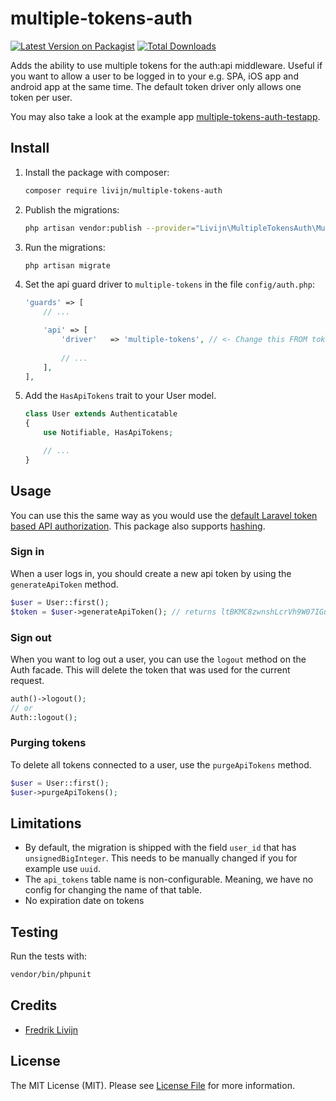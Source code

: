 # multiple-tokens-auth

[![Latest Version on Packagist](https://img.shields.io/packagist/v/livijn/multiple-tokens-auth.svg?style=flat-square)](https://packagist.org/packages/livijn/multiple-tokens-auth)
[![Total Downloads](https://img.shields.io/packagist/dt/livijn/multiple-tokens-auth.svg?style=flat-square)](https://packagist.org/packages/livijn/multiple-tokens-auth)

Adds the ability to use multiple tokens for the auth:api middleware. Useful if you want to allow a user to be logged in to your e.g. SPA, iOS app and android app at the same time. The default token driver only allows one token per user. 

You may also take a look at the example app [multiple-tokens-auth-testapp](https://github.com/Livijn/multiple-tokens-auth-testapp).

## Install
1. Install the package with composer:
    ```bash
    composer require livijn/multiple-tokens-auth
    ```

2. Publish the migrations:
    ```bash
    php artisan vendor:publish --provider="Livijn\MultipleTokensAuth\MultipleTokensAuthServiceProvider"
    ```

3. Run the migrations:
    ```bash
    php artisan migrate
    ```

4. Set the api guard driver to `multiple-tokens` in the file `config/auth.php`:
    ```php    
    'guards' => [
        // ...
    
        'api' => [
            'driver'   => 'multiple-tokens', // <- Change this FROM token TO multiple-tokens
            
            // ...
        ],
    ],
    ```
   
5. Add the `HasApiTokens` trait to your User model.
   ```php 
   class User extends Authenticatable
   {
       use Notifiable, HasApiTokens;
   
       // ...
   } 
   ```

## Usage
You can use this the same way as you would use the [default Laravel token based API authorization](https://laravel.com/docs/master/api-authentication). This package also supports [hashing](https://laravel.com/docs/master/api-authentication#hashing-tokens).

### Sign in
When a user logs in, you should create a new api token by using the `generateApiToken` method.
```php
$user = User::first();
$token = $user->generateApiToken(); // returns ltBKMC8zwnshLcrVh9W07IGuifysDqkyWRt6Z5szYJOrh1mnNPValkAtETj0vtPJdsfDQa4E3Yx0N3QU
```

### Sign out
When you want to log out a user, you can use the `logout` method on the Auth facade. This will delete the token that was used for the current request.
```php
auth()->logout();
// or
Auth::logout();
```

### Purging tokens
To delete all tokens connected to a user, use the `purgeApiTokens` method.
```php
$user = User::first();
$user->purgeApiTokens();
```

## Limitations
* By default, the migration is shipped with the field `user_id` that has `unsignedBigInteger`. This needs to be manually changed if you for example use `uuid`.
* The `api_tokens` table name is non-configurable. Meaning, we have no config for changing the name of that table.
* No expiration date on tokens

## Testing

Run the tests with:

```bash
vendor/bin/phpunit
```

## Credits

- [Fredrik Livijn](https://github.com/livijn)

## License

The MIT License (MIT). Please see [License File](LICENSE.md) for more information.
